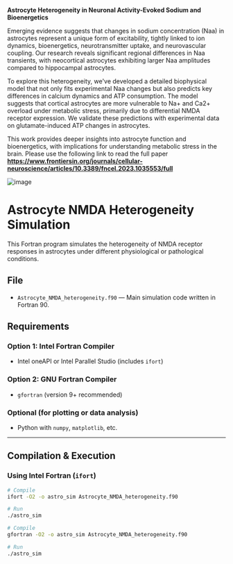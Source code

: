 **Astrocyte Heterogeneity in Neuronal Activity-Evoked Sodium and Bioenergetics**

Emerging evidence suggests that changes in sodium concentration (Naa) in astrocytes represent a unique form of excitability, tightly linked to ion dynamics, bioenergetics, neurotransmitter uptake, and neurovascular coupling. Our research reveals significant regional differences in Naa transients, with neocortical astrocytes exhibiting larger Naa amplitudes compared to hippocampal astrocytes.

To explore this heterogeneity, we've developed a detailed biophysical model that not only fits experimental Naa changes but also predicts key differences in calcium dynamics and ATP consumption. The model suggests that cortical astrocytes are more vulnerable to Na+ and Ca2+ overload under metabolic stress, primarily due to differential NMDA receptor expression. We validate these predictions with experimental data on glutamate-induced ATP changes in astrocytes.

This work provides deeper insights into astrocyte function and bioenergetics, with implications for understanding metabolic stress in the brain. Please use the following link to read the full paper
**https://www.frontiersin.org/journals/cellular-neuroscience/articles/10.3389/fncel.2023.1035553/full**


![image](https://github.com/user-attachments/assets/886b2579-b0bd-42f8-a136-93f5bee3d553)



# Astrocyte NMDA Heterogeneity Simulation

This Fortran program simulates the heterogeneity of NMDA receptor responses in astrocytes under different physiological or pathological conditions.

## File
- `Astrocyte_NMDA_heterogeneity.f90` — Main simulation code written in Fortran 90.

## Requirements

### Option 1: Intel Fortran Compiler
- Intel oneAPI or Intel Parallel Studio (includes `ifort`)

### Option 2: GNU Fortran Compiler
- `gfortran` (version 9+ recommended)

### Optional (for plotting or data analysis)
- Python with `numpy`, `matplotlib`, etc.

---

## Compilation & Execution

### Using Intel Fortran (`ifort`)

```bash
# Compile
ifort -O2 -o astro_sim Astrocyte_NMDA_heterogeneity.f90

# Run
./astro_sim

# Compile
gfortran -O2 -o astro_sim Astrocyte_NMDA_heterogeneity.f90

# Run
./astro_sim
